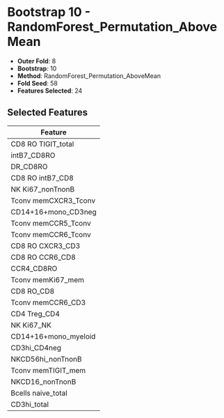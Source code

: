 # Bootstrap 10 - RandomForest_Permutation_AboveMean

- **Outer Fold**: 8
- **Bootstrap**: 10
- **Method**: RandomForest_Permutation_AboveMean
- **Fold Seed**: 58
- **Features Selected**: 24

## Selected Features

| Feature |
|---------|
| CD8 RO TIGIT_total |
| intB7_CD8RO |
| DR_CD8RO |
| CD8 RO intB7_CD8 |
| NK Ki67_nonTnonB |
| Tconv memCXCR3_Tconv |
| CD14+16+mono_CD3neg |
| Tconv memCCR5_Tconv |
| Tconv memCCR6_Tconv |
| CD8 RO CXCR3_CD3 |
| CD8 RO CCR6_CD8 |
| CCR4_CD8RO |
| Tconv memKi67_mem |
| CD8 RO_CD8 |
| Tconv memCCR6_CD3 |
| CD4 Treg_CD4 |
| NK Ki67_NK |
| CD14+16+mono_myeloid |
| CD3hi_CD4neg |
| NKCD56hi_nonTnonB |
| Tconv memTIGIT_mem |
| NKCD16_nonTnonB |
| Bcells naive_total |
| CD3hi_total |
